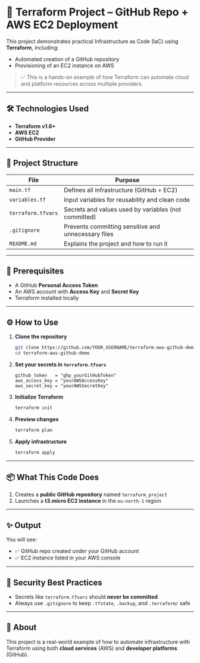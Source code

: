 # 🚀 Terraform Project – GitHub Repo + AWS EC2 Deployment

This project demonstrates practical Infrastructure as Code (IaC) using **Terraform**, including:

- Automated creation of a GitHub repository
- Provisioning of an EC2 instance on AWS

> ✅ This is a hands-on example of how Terraform can automate cloud and platform resources across multiple providers.

---

## 🛠️ Technologies Used

- **Terraform v1.6+**
- **AWS EC2**
- **GitHub Provider**

---

## 📁 Project Structure

| File               | Purpose                                              |
|--------------------|------------------------------------------------------|
| `main.tf`          | Defines all infrastructure (GitHub + EC2)            |
| `variables.tf`     | Input variables for reusability and clean code       |
| `terraform.tfvars` | Secrets and values used by variables (not committed) |
| `.gitignore`       | Prevents committing sensitive and unnecessary files  |
| `README.md`        | Explains the project and how to run it               |

---

## 🔐 Prerequisites

- A GitHub **Personal Access Token**
- An AWS account with **Access Key** and **Secret Key**
- Terraform installed locally

---

## ⚙️ How to Use

1. **Clone the repository**  
   ```bash
   git clone https://github.com/YOUR_USERNAME/terraform-aws-github-demo.git
   cd terraform-aws-github-demo
   ```

2. **Set your secrets in `terraform.tfvars`**
   ```hcl
   github_token   = "ghp_yourGitHubToken"
   aws_access_key = "yourAWSAccessKey"
   aws_secret_key = "yourAWSSecretKey"
   ```

3. **Initialize Terraform**
   ```bash
   terraform init
   ```

4. **Preview changes**
   ```bash
   terraform plan
   ```

5. **Apply infrastructure**
   ```bash
   terraform apply
   ```

---

## 📦 What This Code Does

1. Creates a **public GitHub repository** named `terraform_project`
2. Launches a **t3.micro EC2 instance** in the `eu-north-1` region

---

## ✨ Output

You will see:

- ✅ GitHub repo created under your GitHub account
- ✅ EC2 instance listed in your AWS console

---

## 🚫 Security Best Practices

- Secrets like `terraform.tfvars` should **never be committed**
- Always use `.gitignore` to keep `.tfstate`, `.backup`, and `.terraform/` safe

---

## 🙋 About

This project is a real-world example of how to automate infrastructure with Terraform using both **cloud services** (AWS) and **developer platforms** (GitHub).
